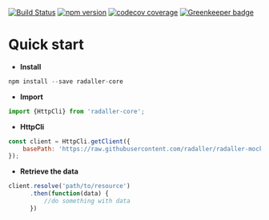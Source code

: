[![Build Status](https://travis-ci.org/radaller/radaller-core.svg?branch=master)](https://travis-ci.org/radaller/radaller-core)
[![npm version](https://badge.fury.io/js/radaller-core.svg)](https://badge.fury.io/js/radaller-core)
[![codecov coverage](https://codecov.io/gh/radaller/radaller-core/branch/master/graph/badge.svg)](https://codecov.io/gh/radaller/radaller-core/branch/master)
[![Greenkeeper badge](https://badges.greenkeeper.io/radaller/radaller-core.svg)](https://greenkeeper.io/)

# Quick start

- **Install**

```javascript
npm install --save radaller-core
```

- **Import**
```javascript
import {HttpCli} from 'radaller-core';
```

- **HttpCli**
```javascript
const client = HttpCli.getClient({
    basePath: 'https://raw.githubusercontent.com/radaller/radaller-mock-data/master'
});
```

- **Retrieve the data**
```javascript
client.resolve('path/to/resource')
      .then(function(data) {
          //do something with data
      })
```